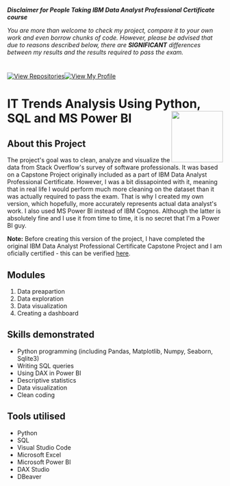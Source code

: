 ***Disclaimer for People Taking IBM Data Analyst Professional Certificate course***

*You are more than welcome to check my project, compare it to your own work and even borrow chunks of code. However, please be advised that due to reasons described below, there are **SIGNIFICANT** differences between my results and the results required to pass the exam.*

#

[![View Repositories](https://img.shields.io/badge/View-My_Repositories-blue?logo=GitHub)](https://github.com/jarsonX?tab=repositories)[![View My Profile](https://img.shields.io/badge/View-My_Profile-green?logo=GitHub)](https://github.com/jarsonX) 

# IT Trends Analysis Using Python, SQL and MS Power BI<img src="https://raw.githubusercontent.com/roshangrewal/IBM-Data-Science-Professional-Certification/master/IBM-Banner.png" align="right" width="120" />

## About this Project
The project's goal was to clean, analyze and visualize the data from Stack Overflow's survey of software professionals. It was based on a Capstone Project originally included as a part of IBM Data Analyst Professional Certificate. However, I was a bit dissapointed with it, meaning that in real life I would perform much more cleaning on the dataset than it was actually required to pass the exam. That is why I created my own version, which hopefully, more accurately represents actual data analyst's work. I also used MS Power BI instead of IBM Cognos. Although the latter is absolutely fine and I use it from time to time, it is no secret that I'm a Power BI guy.

**Note:** Before creating this version of the project, I have completed the original IBM Data Analyst Professional Certificate Capstone Project and I am oficially certified - this can be verified [here](https://www.coursera.org/account/accomplishments/specialization/certificate/BZ2NP28BTXYE).



## Modules
1. Data preapartion
2. Data exploration
3. Data visualization
4. Creating a dashboard

## Skills demonstrated
- Python programming (including Pandas, Matplotlib, Numpy, Seaborn, Sqlite3)
- Writing SQL queries
- Using DAX in Power BI
- Descriptive statistics
- Data visualization
- Clean coding

## Tools utilised
- Python
- SQL
- Visual Studio Code
- Microsoft Excel
- Microsoft Power BI
- DAX Studio
- DBeaver
